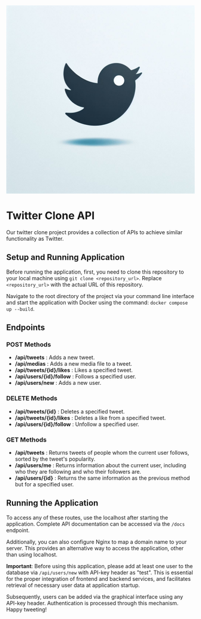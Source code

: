 ![Alternate Text](twitter_clone_logo.jpg)
# Twitter Clone API

Our twitter clone project provides a collection of APIs to achieve similar functionality as Twitter.

## Setup and Running Application

Before running the application, first, you need to clone this repository to your local machine using `git clone <repository_url>`. Replace `<repository_url>` with the actual URL of this repository. 

Navigate to the root directory of the project via your command line interface and start the application with Docker using the command: `docker compose up --build`. 

## Endpoints

### POST Methods

- **/api/tweets** : Adds a new tweet.
- **/api/medias** : Adds a new media file to a tweet.
- **/api/tweets/{id}/likes** : Likes a specified tweet.
- **/api/users/{id}/follow** : Follows a specified user.
- **/api/users/new** : Adds a new user.

### DELETE Methods

- **/api/tweets/{id}** : Deletes a specified tweet.
- **/api/tweets/{id}/likes** : Deletes a like from a specified tweet.
- **/api/users/{id}/follow** : Unfollow a specified user.

### GET Methods

- **/api/tweets** : Returns tweets of people whom the current user follows, sorted by the tweet's popularity.
- **/api/users/me** : Returns information about the current user, including who they are following and who their followers are. 
- **/api/users/{id}** : Returns the same information as the previous method but for a specified user.

## Running the Application

To access any of these routes, use the localhost after starting the application. Complete API documentation can be accessed via the `/docs` endpoint. 

Additionally, you can also configure Nginx to map a domain name to your server. This provides an alternative way to access the application, other than using localhost.

**Important**: Before using this application, please add at least one user to the database via `/api/users/new` with API-key header as "test". This is essential for the proper integration of frontend and backend services, and facilitates retrieval of necessary user data at application startup. 

Subsequently, users can be added via the graphical interface using any API-key header. Authentication is processed through this mechanism. Happy tweeting!